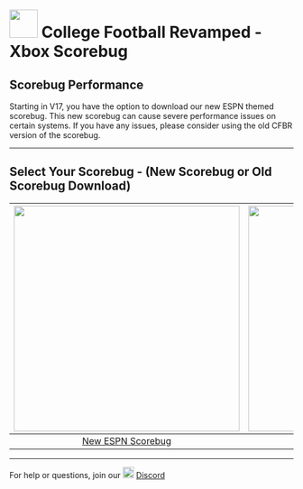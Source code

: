 # <img width="50" src="https://i.imgur.com/FMNWebJ.png.jpg"> College Football Revamped - Xbox Scorebug

## Scorebug Performance
Starting in V17, you have the option to download our new ESPN themed scorebug. This new scorebug can cause severe performance issues on certain systems. If you have any issues, please consider using the old CFBR version of the scorebug.

---------

## Select Your Scorebug - (New Scorebug or Old Scorebug Download)
| <a href="https://github.com/cfbrevamped/CFBR-Easy-Installer/blob/master/XBOX/index_SB.md"><img width="400" src="https://github.com/cfbrevamped/CFBR-Easy-Installer/blob/master/assets/images/ESPN.png"></a>  | <a href="https://github.com/cfbrevamped/CFBR-Easy-Installer/blob/master/XBOX/index.md"><img width="400" src="https://github.com/cfbrevamped/CFBR-Easy-Installer/blob/master/assets/images/CFBR.png">
|:---:|:---:|
| [New ESPN Scorebug](https://github.com/cfbrevamped/CFBR-Easy-Installer/blob/master/XBOX/index_SB.md) | [Old CFBR Scorebug](https://github.com/cfbrevamped/CFBR-Easy-Installer/blob/master/XBOX/index.md) |

---------
For help or questions, join our <img width="20" src="https://logo-logos.com/wp-content/uploads/2018/03/Discord_icon.png"> [Discord](https://discord.com/invite/cfbr)
